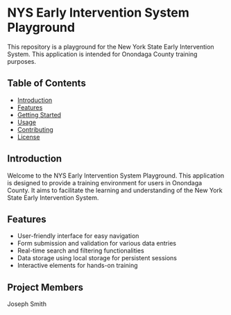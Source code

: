 # NYS Early Intervention System Playground

This repository is a playground for the New York State Early Intervention System. This application is intended for Onondaga County training purposes.

## Table of Contents

-   [Introduction](#introduction)
-   [Features](#features)
-   [Getting Started](#getting-started)
-   [Usage](#usage)
-   [Contributing](#contributing)
-   [License](#license)

## Introduction

Welcome to the NYS Early Intervention System Playground. This application is designed to provide a training environment for users in Onondaga County. It aims to facilitate the learning and understanding of the New York State Early Intervention System.

## Features

-   User-friendly interface for easy navigation
-   Form submission and validation for various data entries
-   Real-time search and filtering functionalities
-   Data storage using local storage for persistent sessions
-   Interactive elements for hands-on training

## Project Members

Joseph Smith
